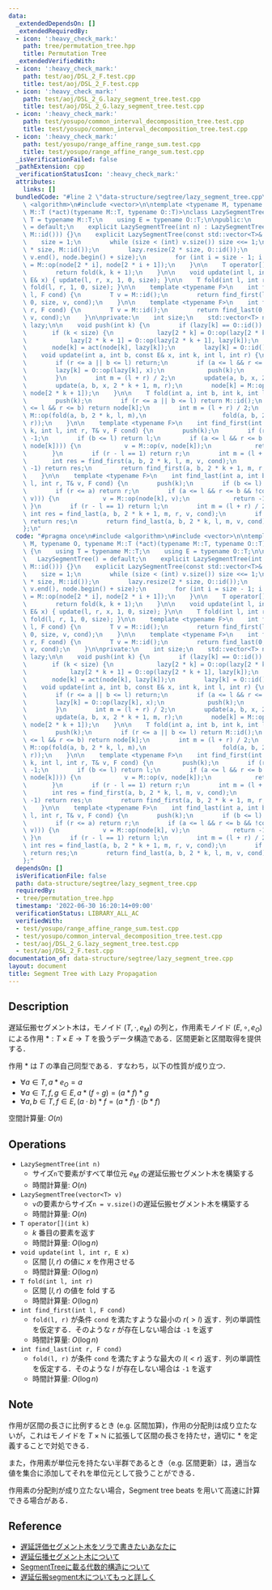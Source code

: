 ```yaml
---
data:
  _extendedDependsOn: []
  _extendedRequiredBy:
  - icon: ':heavy_check_mark:'
    path: tree/permutation_tree.hpp
    title: Permutation Tree
  _extendedVerifiedWith:
  - icon: ':heavy_check_mark:'
    path: test/aoj/DSL_2_F.test.cpp
    title: test/aoj/DSL_2_F.test.cpp
  - icon: ':heavy_check_mark:'
    path: test/aoj/DSL_2_G.lazy_segment_tree.test.cpp
    title: test/aoj/DSL_2_G.lazy_segment_tree.test.cpp
  - icon: ':heavy_check_mark:'
    path: test/yosupo/common_interval_decomposition_tree.test.cpp
    title: test/yosupo/common_interval_decomposition_tree.test.cpp
  - icon: ':heavy_check_mark:'
    path: test/yosupo/range_affine_range_sum.test.cpp
    title: test/yosupo/range_affine_range_sum.test.cpp
  _isVerificationFailed: false
  _pathExtension: cpp
  _verificationStatusIcon: ':heavy_check_mark:'
  attributes:
    links: []
  bundledCode: "#line 2 \"data-structure/segtree/lazy_segment_tree.cpp\"\n#include\
    \ <algorithm>\n#include <vector>\n\ntemplate <typename M, typename O, typename\
    \ M::T (*act)(typename M::T, typename O::T)>\nclass LazySegmentTree {\n    using\
    \ T = typename M::T;\n    using E = typename O::T;\n\npublic:\n    LazySegmentTree()\
    \ = default;\n    explicit LazySegmentTree(int n) : LazySegmentTree(std::vector<T>(n,\
    \ M::id())) {}\n    explicit LazySegmentTree(const std::vector<T>& v) {\n    \
    \    size = 1;\n        while (size < (int) v.size()) size <<= 1;\n        node.resize(2\
    \ * size, M::id());\n        lazy.resize(2 * size, O::id());\n        std::copy(v.begin(),\
    \ v.end(), node.begin() + size);\n        for (int i = size - 1; i > 0; --i) node[i]\
    \ = M::op(node[2 * i], node[2 * i + 1]);\n    }\n\n    T operator[](int k) {\n\
    \        return fold(k, k + 1);\n    }\n\n    void update(int l, int r, const\
    \ E& x) { update(l, r, x, 1, 0, size); }\n\n    T fold(int l, int r) { return\
    \ fold(l, r, 1, 0, size); }\n\n    template <typename F>\n    int find_first(int\
    \ l, F cond) {\n        T v = M::id();\n        return find_first(l, size, 1,\
    \ 0, size, v, cond);\n    }\n\n    template <typename F>\n    int find_last(int\
    \ r, F cond) {\n        T v = M::id();\n        return find_last(0, r, 1, 0, size,\
    \ v, cond);\n    }\n\nprivate:\n    int size;\n    std::vector<T> node;\n    std::vector<E>\
    \ lazy;\n\n    void push(int k) {\n        if (lazy[k] == O::id()) return;\n \
    \       if (k < size) {\n            lazy[2 * k] = O::op(lazy[2 * k], lazy[k]);\n\
    \            lazy[2 * k + 1] = O::op(lazy[2 * k + 1], lazy[k]);\n        }\n \
    \       node[k] = act(node[k], lazy[k]);\n        lazy[k] = O::id();\n    }\n\n\
    \    void update(int a, int b, const E& x, int k, int l, int r) {\n        push(k);\n\
    \        if (r <= a || b <= l) return;\n        if (a <= l && r <= b) {\n    \
    \        lazy[k] = O::op(lazy[k], x);\n            push(k);\n            return;\n\
    \        }\n        int m = (l + r) / 2;\n        update(a, b, x, 2 * k, l, m);\n\
    \        update(a, b, x, 2 * k + 1, m, r);\n        node[k] = M::op(node[2 * k],\
    \ node[2 * k + 1]);\n    }\n\n    T fold(int a, int b, int k, int l, int r) {\n\
    \        push(k);\n        if (r <= a || b <= l) return M::id();\n        if (a\
    \ <= l && r <= b) return node[k];\n        int m = (l + r) / 2;\n        return\
    \ M::op(fold(a, b, 2 * k, l, m),\n                     fold(a, b, 2 * k + 1, m,\
    \ r));\n    }\n\n    template <typename F>\n    int find_first(int a, int b, int\
    \ k, int l, int r, T& v, F cond) {\n        push(k);\n        if (r <= a) return\
    \ -1;\n        if (b <= l) return l;\n        if (a <= l && r <= b && !cond(M::op(v,\
    \ node[k]))) {\n            v = M::op(v, node[k]);\n            return -1;\n \
    \       }\n        if (r - l == 1) return r;\n        int m = (l + r) / 2;\n \
    \       int res = find_first(a, b, 2 * k, l, m, v, cond);\n        if (res !=\
    \ -1) return res;\n        return find_first(a, b, 2 * k + 1, m, r, v, cond);\n\
    \    }\n\n    template <typename F>\n    int find_last(int a, int b, int k, int\
    \ l, int r, T& v, F cond) {\n        push(k);\n        if (b <= l) return -1;\n\
    \        if (r <= a) return r;\n        if (a <= l && r <= b && !cond(M::op(node[k],\
    \ v))) {\n            v = M::op(node[k], v);\n            return -1;\n       \
    \ }\n        if (r - l == 1) return l;\n        int m = (l + r) / 2;\n       \
    \ int res = find_last(a, b, 2 * k + 1, m, r, v, cond);\n        if (res != -1)\
    \ return res;\n        return find_last(a, b, 2 * k, l, m, v, cond);\n    }\n\
    };\n"
  code: "#pragma once\n#include <algorithm>\n#include <vector>\n\ntemplate <typename\
    \ M, typename O, typename M::T (*act)(typename M::T, typename O::T)>\nclass LazySegmentTree\
    \ {\n    using T = typename M::T;\n    using E = typename O::T;\n\npublic:\n \
    \   LazySegmentTree() = default;\n    explicit LazySegmentTree(int n) : LazySegmentTree(std::vector<T>(n,\
    \ M::id())) {}\n    explicit LazySegmentTree(const std::vector<T>& v) {\n    \
    \    size = 1;\n        while (size < (int) v.size()) size <<= 1;\n        node.resize(2\
    \ * size, M::id());\n        lazy.resize(2 * size, O::id());\n        std::copy(v.begin(),\
    \ v.end(), node.begin() + size);\n        for (int i = size - 1; i > 0; --i) node[i]\
    \ = M::op(node[2 * i], node[2 * i + 1]);\n    }\n\n    T operator[](int k) {\n\
    \        return fold(k, k + 1);\n    }\n\n    void update(int l, int r, const\
    \ E& x) { update(l, r, x, 1, 0, size); }\n\n    T fold(int l, int r) { return\
    \ fold(l, r, 1, 0, size); }\n\n    template <typename F>\n    int find_first(int\
    \ l, F cond) {\n        T v = M::id();\n        return find_first(l, size, 1,\
    \ 0, size, v, cond);\n    }\n\n    template <typename F>\n    int find_last(int\
    \ r, F cond) {\n        T v = M::id();\n        return find_last(0, r, 1, 0, size,\
    \ v, cond);\n    }\n\nprivate:\n    int size;\n    std::vector<T> node;\n    std::vector<E>\
    \ lazy;\n\n    void push(int k) {\n        if (lazy[k] == O::id()) return;\n \
    \       if (k < size) {\n            lazy[2 * k] = O::op(lazy[2 * k], lazy[k]);\n\
    \            lazy[2 * k + 1] = O::op(lazy[2 * k + 1], lazy[k]);\n        }\n \
    \       node[k] = act(node[k], lazy[k]);\n        lazy[k] = O::id();\n    }\n\n\
    \    void update(int a, int b, const E& x, int k, int l, int r) {\n        push(k);\n\
    \        if (r <= a || b <= l) return;\n        if (a <= l && r <= b) {\n    \
    \        lazy[k] = O::op(lazy[k], x);\n            push(k);\n            return;\n\
    \        }\n        int m = (l + r) / 2;\n        update(a, b, x, 2 * k, l, m);\n\
    \        update(a, b, x, 2 * k + 1, m, r);\n        node[k] = M::op(node[2 * k],\
    \ node[2 * k + 1]);\n    }\n\n    T fold(int a, int b, int k, int l, int r) {\n\
    \        push(k);\n        if (r <= a || b <= l) return M::id();\n        if (a\
    \ <= l && r <= b) return node[k];\n        int m = (l + r) / 2;\n        return\
    \ M::op(fold(a, b, 2 * k, l, m),\n                     fold(a, b, 2 * k + 1, m,\
    \ r));\n    }\n\n    template <typename F>\n    int find_first(int a, int b, int\
    \ k, int l, int r, T& v, F cond) {\n        push(k);\n        if (r <= a) return\
    \ -1;\n        if (b <= l) return l;\n        if (a <= l && r <= b && !cond(M::op(v,\
    \ node[k]))) {\n            v = M::op(v, node[k]);\n            return -1;\n \
    \       }\n        if (r - l == 1) return r;\n        int m = (l + r) / 2;\n \
    \       int res = find_first(a, b, 2 * k, l, m, v, cond);\n        if (res !=\
    \ -1) return res;\n        return find_first(a, b, 2 * k + 1, m, r, v, cond);\n\
    \    }\n\n    template <typename F>\n    int find_last(int a, int b, int k, int\
    \ l, int r, T& v, F cond) {\n        push(k);\n        if (b <= l) return -1;\n\
    \        if (r <= a) return r;\n        if (a <= l && r <= b && !cond(M::op(node[k],\
    \ v))) {\n            v = M::op(node[k], v);\n            return -1;\n       \
    \ }\n        if (r - l == 1) return l;\n        int m = (l + r) / 2;\n       \
    \ int res = find_last(a, b, 2 * k + 1, m, r, v, cond);\n        if (res != -1)\
    \ return res;\n        return find_last(a, b, 2 * k, l, m, v, cond);\n    }\n\
    };"
  dependsOn: []
  isVerificationFile: false
  path: data-structure/segtree/lazy_segment_tree.cpp
  requiredBy:
  - tree/permutation_tree.hpp
  timestamp: '2022-06-30 16:20:14+09:00'
  verificationStatus: LIBRARY_ALL_AC
  verifiedWith:
  - test/yosupo/range_affine_range_sum.test.cpp
  - test/yosupo/common_interval_decomposition_tree.test.cpp
  - test/aoj/DSL_2_G.lazy_segment_tree.test.cpp
  - test/aoj/DSL_2_F.test.cpp
documentation_of: data-structure/segtree/lazy_segment_tree.cpp
layout: document
title: Segment Tree with Lazy Propagation
---
```


## Description

遅延伝搬セグメント木は，モノイド $(T, \cdot, e_M)$ の列と，作用素モノイド $(E, \circ, e_O)$ による作用 $*: T \times E \rightarrow T$ を扱うデータ構造である．区間更新と区間取得を提供する．

作用 $*$ は $T$ の準自己同型である．すなわち，以下の性質が成り立つ．
- $\forall a \in T, a * e_O = a$
- $\forall a \in T, f, g \in E, a * (f \circ g) = (a * f) * g$
- $\forall a, b \in T, f \in E, (a \cdot b) * f = (a * f) \cdot (b * f)$

空間計算量: $O(n)$

## Operations

- `LazySegmentTree(int n)`
    - サイズ`n`で要素がすべて単位元 $e_M$ の遅延伝搬セグメント木を構築する
    - 時間計算量: $O(n)$
- `LazySegmentTree(vector<T> v)`
    - `v`の要素からサイズ`n = v.size()`の遅延伝搬セグメント木を構築する
    - 時間計算量: $O(n)$
- `T operator[](int k)`
    - $k$ 番目の要素を返す
    - 時間計算量: $O(\log n)$
- `void update(int l, int r, E x)`
    - 区間 $[l, r)$ の値に $x$ を作用させる
    - 時間計算量: $O(\log n)$
- `T fold(int l, int r)`
    - 区間 $[l, r)$ の値を fold する
    - 時間計算量: $O(\log n)$
- `int find_first(int l, F cond)`
    - `fold(l, r)` が条件 `cond` を満たすような最小の $r (> l)$ 返す．列の単調性を仮定する．そのような $r$ が存在しない場合は `-1` を返す
    - 時間計算量: $O(\log n)$
- `int find_last(int r, F cond)`
    - `fold(l, r)` が条件 `cond` を満たすような最大の $l (< r)$ 返す．列の単調性を仮定する．そのような $l$ が存在しない場合は `-1` を返す
    - 時間計算量: $O(\log n)$

## Note

作用が区間の長さに比例するとき (e.g. 区間加算)，作用の分配則は成り立たないが，これはモノイドを $T \times \mathbb{N}$ に拡張して区間の長さを持たせ，適切に $*$ を定義することで対処できる．

また，作用素が単位元を持たない半群であるとき（e.g. 区間更新）は，適当な値を集合に添加してそれを単位元として扱うことができる．

作用素の分配則が成り立たない場合，Segment tree beats を用いて高速に計算できる場合がある．

## Reference

- [遅延評価セグメント木をソラで書きたいあなたに](https://tsutaj.hatenablog.com/entry/2017/03/30/224339)
- [遅延伝播セグメント木について](https://beet-aizu.hatenablog.com/entry/2017/12/01/225955)
- [SegmentTreeに載る代数的構造について](https://qiita.com/keymoon/items/0f929a19ed30f34ae6e8)
- [遅延伝搬segment木についてもっと詳しく](https://kimiyuki.net/blog/2018/11/03/lazy-propagation-segment-tree/)
